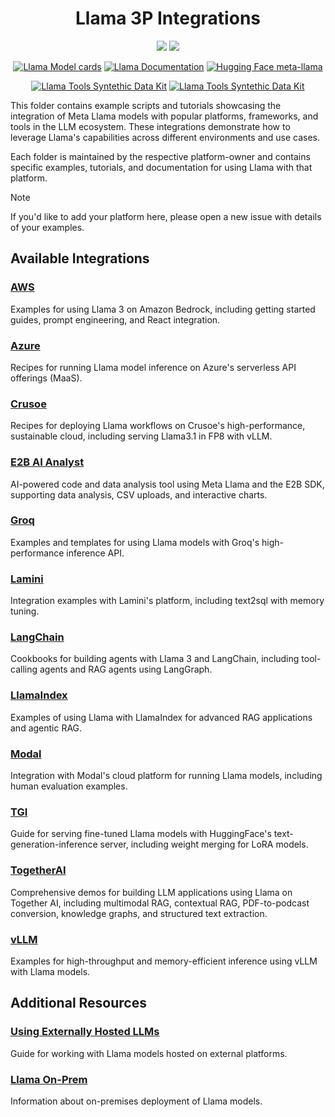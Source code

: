 <h1 align="center"> Llama 3P Integrations </h1>
<p align="center">
	<a href="https://bit.ly/llama-api-3p"><img src="https://img.shields.io/badge/Llama_API-Join_Waitlist-brightgreen?logo=meta" /></a>
	<a href="https://llama.developer.meta.com/docs?utm_source=llama-cookbook&utm_medium=readme&utm_campaign=3p_integrations"><img src="https://img.shields.io/badge/Llama_API-Documentation-4BA9FE?logo=meta" /></a>

</p>
<p align="center">
	<a href="https://github.com/meta-llama/llama-models/blob/main/models/?utm_source=llama-cookbook&utm_medium=readme&utm_campaign=3p_integrations"><img alt="Llama Model cards" src="https://img.shields.io/badge/Llama_OSS-Model_cards-green?logo=meta" /></a>
	<a href="https://www.llama.com/docs/overview/?utm_source=llama-cookbook&utm_medium=readme&utm_campaign=3p_integrations"><img alt="Llama Documentation" src="https://img.shields.io/badge/Llama_OSS-Documentation-4BA9FE?logo=meta" /></a>
	<a href="https://huggingface.co/meta-llama"><img alt="Hugging Face meta-llama" src="https://img.shields.io/badge/Hugging_Face-meta--llama-yellow?logo=huggingface" /></a>

</p>
<p align="center">
	<a href="https://github.com/meta-llama/synthetic-data-kit"><img alt="Llama Tools Syntethic Data Kit" src="https://img.shields.io/badge/Llama_Tools-synthetic--data--kit-orange?logo=meta" /></a>
	<a href="https://github.com/meta-llama/llama-prompt-ops"><img alt="Llama Tools Syntethic Data Kit" src="https://img.shields.io/badge/Llama_Tools-llama--prompt--ops-orange?logo=meta" /></a>
</p>


This folder contains example scripts and tutorials showcasing the integration of Meta Llama models with popular platforms, frameworks, and tools in the LLM ecosystem. These integrations demonstrate how to leverage Llama's capabilities across different environments and use cases.

Each folder is maintained by the respective platform-owner and contains specific examples, tutorials, and documentation for using Llama with that platform.

> [!NOTE]
> If you'd like to add your platform here, please open a new issue with details of your examples.

## Available Integrations

### [AWS](./aws)
Examples for using Llama 3 on Amazon Bedrock, including getting started guides, prompt engineering, and React integration.

### [Azure](./azure)
Recipes for running Llama model inference on Azure's serverless API offerings (MaaS).

### [Crusoe](./crusoe)
Recipes for deploying Llama workflows on Crusoe's high-performance, sustainable cloud, including serving Llama3.1 in FP8 with vLLM.

### [E2B AI Analyst](./e2b-ai-analyst)
AI-powered code and data analysis tool using Meta Llama and the E2B SDK, supporting data analysis, CSV uploads, and interactive charts.

### [Groq](./groq)
Examples and templates for using Llama models with Groq's high-performance inference API.

### [Lamini](./lamini)
Integration examples with Lamini's platform, including text2sql with memory tuning.

### [LangChain](./langchain)
Cookbooks for building agents with Llama 3 and LangChain, including tool-calling agents and RAG agents using LangGraph.

### [LlamaIndex](./llamaindex)
Examples of using Llama with LlamaIndex for advanced RAG applications and agentic RAG.

### [Modal](./modal)
Integration with Modal's cloud platform for running Llama models, including human evaluation examples.

### [TGI](./tgi)
Guide for serving fine-tuned Llama models with HuggingFace's text-generation-inference server, including weight merging for LoRA models.

### [TogetherAI](./togetherai)
Comprehensive demos for building LLM applications using Llama on Together AI, including multimodal RAG, contextual RAG, PDF-to-podcast conversion, knowledge graphs, and structured text extraction.

### [vLLM](./vllm)
Examples for high-throughput and memory-efficient inference using vLLM with Llama models.

## Additional Resources

### [Using Externally Hosted LLMs](./using_externally_hosted_llms.ipynb)
Guide for working with Llama models hosted on external platforms.

### [Llama On-Prem](./llama_on_prem.md)
Information about on-premises deployment of Llama models.
